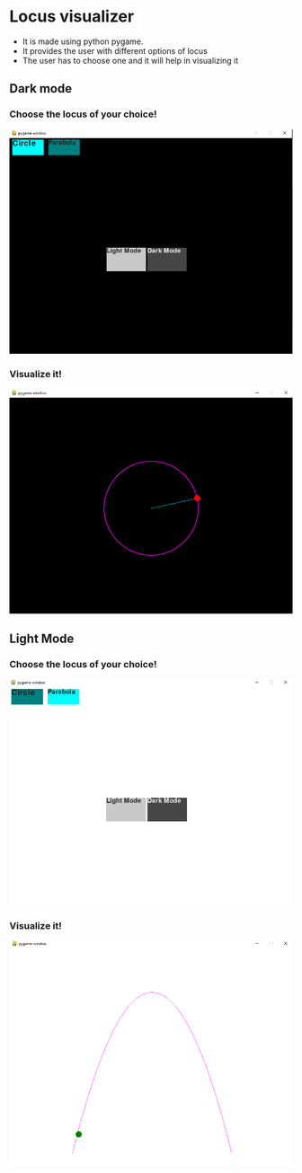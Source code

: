 # Locus visualizer
- It is made using python pygame. 
- It provides the user with different options of locus
- The user has to choose one and it will help in visualizing it 

## Dark mode 

### Choose the locus of your choice!
![Dark mode image 1](https://github.com/saksham-kumar-14/locus-visualizer/blob/master/locus_visualizer_2.png)

### Visualize it!
![Dark mode image 2](https://github.com/saksham-kumar-14/locus-visualizer/blob/master/locus_visualizer_1.png)


## Light Mode 

### Choose the locus of your choice!
![Dark mode image 3](https://github.com/saksham-kumar-14/locus-visualizer/blob/master/locus_visualizer_3.png)

### Visualize it!
![Dark mode image 4](https://github.com/saksham-kumar-14/locus-visualizer/blob/master/locus_visualizer_4.png)

